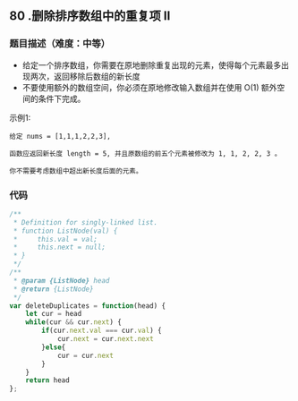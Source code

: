 <!--
 * @Author: your name
 * @Date: 2020-07-29 22:07:41
 * @LastEditTime: 2020-10-24 21:18:28
 * @LastEditors: Please set LastEditors
 * @Description: In User Settings Edit
 * @FilePath: /leetcode/51-100/83.md
-->
## 80 .删除排序数组中的重复项 II

### 题目描述（难度：中等）
+ 给定一个排序数组，你需要在原地删除重复出现的元素，使得每个元素最多出现两次，返回移除后数组的新长度
+ 不要使用额外的数组空间，你必须在原地修改输入数组并在使用 O(1) 额外空间的条件下完成。

示例1:
```
给定 nums = [1,1,1,2,2,3],

函数应返回新长度 length = 5, 并且原数组的前五个元素被修改为 1, 1, 2, 2, 3 。

你不需要考虑数组中超出新长度后面的元素。
```


### 代码

```javascript
/**
 * Definition for singly-linked list.
 * function ListNode(val) {
 *     this.val = val;
 *     this.next = null;
 * }
 */
/**
 * @param {ListNode} head
 * @return {ListNode}
 */
var deleteDuplicates = function(head) {
    let cur = head
    while(cur && cur.next) {
        if(cur.next.val === cur.val) {
            cur.next = cur.next.next
        }else{
            cur = cur.next
        }
    }
    return head
};

```


